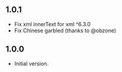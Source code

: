 ## 1.0.1
- Fix xml innerText for xml ^6.3.0
- Fix Chinese garbled (thanks to @obzone)

## 1.0.0

- Initial version.
